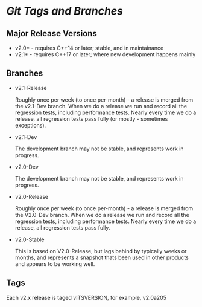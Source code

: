 # **_Git Tags and Branches_**

## Major Release Versions

- v2.0\* - requires C++14 or later; stable, and in maintainance
- v2.1\* - requires C++17 or later; where new development happens mainly

## Branches</h3>

- v2.1-Release

  Roughly once per week (to once per-month) - a release is merged from the v2.1-Dev branch. When we do a release
  we run and record all the regression tests, including performance tests. Nearly every time we do a release, all regression tests pass fully (or mostly - sometimes exceptions).

- v2.1-Dev

  The development branch may not be stable, and represents work in progress.

- v2.0-Dev

  The development branch may not be stable, and represents work in progress.

- v2.0-Release

  Roughly once per week (to once per-month) - a release is merged from the V2.0-Dev branch. When we do a release we run and record all the regression tests, including performance tests. Nearly every time we do a release, all regression tests pass fully.

- v2.0-Stable

  This is based on V2.0-Release, but lags behind by typically weeks or months, and represents a snapshot thats been used in other products
  and appears to be working well.

## Tags

Each v2.x release is taged vITSVERSION, for example, v2.0a205
